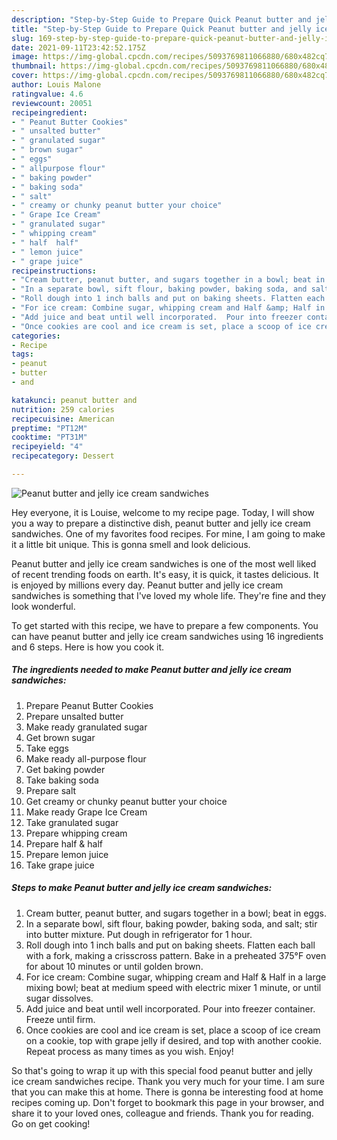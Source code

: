 ```yaml
---
description: "Step-by-Step Guide to Prepare Quick Peanut butter and jelly ice cream sandwiches"
title: "Step-by-Step Guide to Prepare Quick Peanut butter and jelly ice cream sandwiches"
slug: 169-step-by-step-guide-to-prepare-quick-peanut-butter-and-jelly-ice-cream-sandwiches
date: 2021-09-11T23:42:52.175Z
image: https://img-global.cpcdn.com/recipes/5093769811066880/680x482cq70/peanut-butter-and-jelly-ice-cream-sandwiches-recipe-main-photo.jpg
thumbnail: https://img-global.cpcdn.com/recipes/5093769811066880/680x482cq70/peanut-butter-and-jelly-ice-cream-sandwiches-recipe-main-photo.jpg
cover: https://img-global.cpcdn.com/recipes/5093769811066880/680x482cq70/peanut-butter-and-jelly-ice-cream-sandwiches-recipe-main-photo.jpg
author: Louis Malone
ratingvalue: 4.6
reviewcount: 20051
recipeingredient:
- " Peanut Butter Cookies"
- " unsalted butter"
- " granulated sugar"
- " brown sugar"
- " eggs"
- " allpurpose flour"
- " baking powder"
- " baking soda"
- " salt"
- " creamy or chunky peanut butter your choice"
- " Grape Ice Cream"
- " granulated sugar"
- " whipping cream"
- " half  half"
- " lemon juice"
- " grape juice"
recipeinstructions:
- "Cream butter, peanut butter, and sugars together in a bowl; beat in eggs."
- "In a separate bowl, sift flour, baking powder, baking soda, and salt; stir into butter mixture. Put dough in refrigerator for 1 hour."
- "Roll dough into 1 inch balls and put on baking sheets. Flatten each ball with a fork, making a crisscross pattern. Bake in a preheated 375°F oven for about 10 minutes or until golden brown."
- "For ice cream: Combine sugar, whipping cream and Half &amp; Half in a large mixing bowl; beat at medium speed with electric mixer 1 minute, or until sugar dissolves."
- "Add juice and beat until well incorporated.  Pour into freezer container. Freeze until firm."
- "Once cookies are cool and ice cream is set, place a scoop of ice cream on a cookie, top with grape jelly if desired, and top with another cookie. Repeat process as many times as you wish. Enjoy!"
categories:
- Recipe
tags:
- peanut
- butter
- and

katakunci: peanut butter and 
nutrition: 259 calories
recipecuisine: American
preptime: "PT12M"
cooktime: "PT31M"
recipeyield: "4"
recipecategory: Dessert

---
```



![Peanut butter and jelly ice cream sandwiches](https://img-global.cpcdn.com/recipes/5093769811066880/680x482cq70/peanut-butter-and-jelly-ice-cream-sandwiches-recipe-main-photo.jpg)

Hey everyone, it is Louise, welcome to my recipe page. Today, I will show you a way to prepare a distinctive dish, peanut butter and jelly ice cream sandwiches. One of my favorites food recipes. For mine, I am going to make it a little bit unique. This is gonna smell and look delicious.



Peanut butter and jelly ice cream sandwiches is one of the most well liked of recent trending foods on earth. It's easy, it is quick, it tastes delicious. It is enjoyed by millions every day. Peanut butter and jelly ice cream sandwiches is something that I've loved my whole life. They're fine and they look wonderful.


To get started with this recipe, we have to prepare a few components. You can have peanut butter and jelly ice cream sandwiches using 16 ingredients and 6 steps. Here is how you cook it.

<!--inarticleads1-->

##### The ingredients needed to make Peanut butter and jelly ice cream sandwiches:

1. Prepare  Peanut Butter Cookies
1. Prepare  unsalted butter
1. Make ready  granulated sugar
1. Get  brown sugar
1. Take  eggs
1. Make ready  all-purpose flour
1. Get  baking powder
1. Take  baking soda
1. Prepare  salt
1. Get  creamy or chunky peanut butter your choice
1. Make ready  Grape Ice Cream
1. Take  granulated sugar
1. Prepare  whipping cream
1. Prepare  half &amp; half
1. Prepare  lemon juice
1. Take  grape juice




<!--inarticleads2-->

##### Steps to make Peanut butter and jelly ice cream sandwiches:

1. Cream butter, peanut butter, and sugars together in a bowl; beat in eggs.
1. In a separate bowl, sift flour, baking powder, baking soda, and salt; stir into butter mixture. Put dough in refrigerator for 1 hour.
1. Roll dough into 1 inch balls and put on baking sheets. Flatten each ball with a fork, making a crisscross pattern. Bake in a preheated 375°F oven for about 10 minutes or until golden brown.
1. For ice cream: Combine sugar, whipping cream and Half &amp; Half in a large mixing bowl; beat at medium speed with electric mixer 1 minute, or until sugar dissolves.
1. Add juice and beat until well incorporated.  Pour into freezer container. Freeze until firm.
1. Once cookies are cool and ice cream is set, place a scoop of ice cream on a cookie, top with grape jelly if desired, and top with another cookie. Repeat process as many times as you wish. Enjoy!




So that's going to wrap it up with this special food peanut butter and jelly ice cream sandwiches recipe. Thank you very much for your time. I am sure that you can make this at home. There is gonna be interesting food at home recipes coming up. Don't forget to bookmark this page in your browser, and share it to your loved ones, colleague and friends. Thank you for reading. Go on get cooking!
